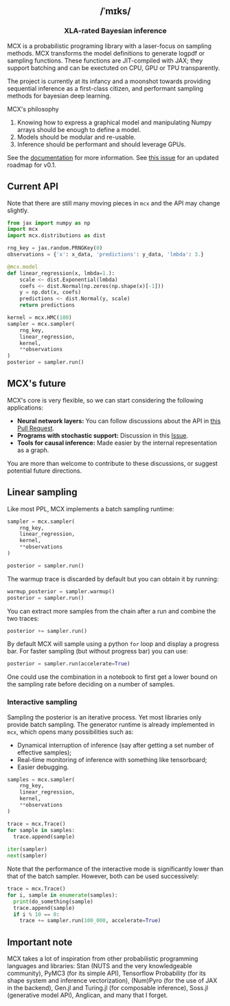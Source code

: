 <h2 align="center">
  /ˈmɪks/   
</h2>
   
<h3 align="center">
 XLA-rated Bayesian inference
</h3>

MCX is a probabilistic programing library with a laser-focus on sampling
methods. MCX transforms the model definitions to generate logpdf or sampling
functions. These functions are JIT-compiled with JAX; they support batching and
can be exectuted on CPU, GPU or TPU transparently.

The project is currently at its infancy and a moonshot towards providing
sequential inference as a first-class citizen, and performant sampling methods
for bayesian deep learning.

MCX's philosophy

1. Knowing how to express a graphical model and manipulating Numpy arrays should
   be enough to define a model.
2. Models should be modular and re-usable.
3. Inference should be performant and should leverage GPUs.

See the [documentation](https://rlouf.github.io/mcx) for more information.  See [this issue](https://github.com/rlouf/mcx/issues/1) for an updated roadmap for v0.1.

## Current API

Note that there are still many moving pieces in `mcx` and the API may change
slightly.

```python
from jax import numpy as np
import mcx
import mcx.distributions as dist

rng_key = jax.random.PRNGKey(0)
observations = {'x': x_data, 'predictions': y_data, 'lmbda': 3.}

@mcx.model
def linear_regression(x, lmbda=1.):
    scale <~ dist.Exponential(lmbda)
    coefs <~ dist.Normal(np.zeros(np.shape(x)[-1]))
    y = np.dot(x, coefs)
    predictions <~ dist.Normal(y, scale)
    return predictions

kernel = mcx.HMC(100)
sampler = mcx.sampler(
    rng_key,
    linear_regression,
    kernel,
    **observations
)
posterior = sampler.run()
```

## MCX's future

MCX's core is very flexible, so we can start considering the following
applications:

- **Neural network layers:** You can follow discussions about the API in [this Pull Request](https://github.com/rlouf/mcx/pull/16).
- **Programs with stochastic support:** Discussion in this [Issue](https://github.com/rlouf/mcx/issues/37).
- **Tools for causal inference:** Made easier by the internal representation as a
  graph.

You are more than welcome to contribute to these discussions, or suggest
potential future directions.


## Linear sampling

Like most PPL, MCX implements a batch sampling runtime:

```python
sampler = mcx.sampler(
    rng_key,
    linear_regression,
    kernel,
    **observations
)

posterior = sampler.run()
```

The warmup trace is discarded by default but you can obtain it by running:

```python
warmup_posterior = sampler.warmup()
posterior = sampler.run()
```

You can extract more samples from the chain after a run and combine the
two traces:

```python
posterior += sampler.run()
```

By default MCX will sample using a python `for` loop and display a progress bar.
For faster sampling (but without progress bar) you can use:

```python
posterior = sampler.run(accelerate=True)
```

One could use the combination in a notebook to first get a lower bound on the
sampling rate before deciding on a number of samples.


### Interactive sampling

Sampling the posterior is an iterative process. Yet most libraries only provide
batch sampling. The generator runtime is already implemented in `mcx`, which
opens many possibilities such as:

- Dynamical interruption of inference (say after getting a set number of
  effective samples);
- Real-time monitoring of inference with something like tensorboard;
- Easier debugging.

```python
samples = mcx.sampler(
    rng_key,
    linear_regression,
    kernel,
    **observations
)

trace = mcx.Trace()
for sample in samples:
  trace.append(sample)
  
iter(sampler)
next(sampler)
```

Note that the performance of the interactive mode is significantly lower than
that of the batch sampler. However, both can be used successively:

```python
trace = mcx.Trace()
for i, sample in enumerate(samples):
  print(do_something(sample)
  trace.append(sample)
  if i % 10 == 0:
    trace += sampler.run(100_000, accelerate=True)
```

## Important note

MCX takes a lot of inspiration from other probabilistic programming languages
and libraries: Stan (NUTS and the very knowledgeable community), PyMC3 (for its
simple API), Tensorflow Probability (for its shape system and inference
vectorization), (Num)Pyro (for the use of JAX in the backend), Gen.jl and
Turing.jl (for composable inference), Soss.jl (generative model API), Anglican,
and many that I forget.
